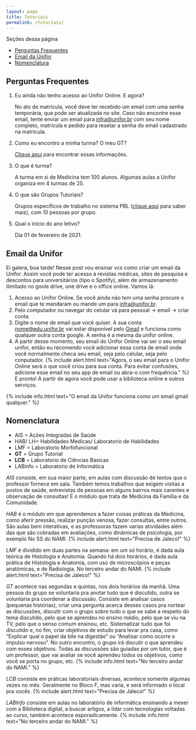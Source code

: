 ```yaml
---
layout: page
title: Tutoriais
permalink: /tutoriais/
---
```

Seções dessa página
- [Perguntas Frequentes](#perguntas-frequentes)
- [Email da Unifor](#email-da-unifor)
- [Nomenclatura](#nomenclatura)

## Perguntas Frequentes

 1. Eu ainda não tenho acesso ao Unifor Online. E agora?  

	No ato de matrícula, você deve ter recebido um email com uma senha temporária, que pode ser atualizada no site. Caso não encontre esse email, tente enviar um email para [infra@unifor.br](mailto:infra@unifor.br) com seu nome completo, matrícula e pedido para resetar a senha do email cadastrado na matrícula.
 1. Como eu encontro a minha turma? O meu GT?  

	 [Clique aqui](https://raw.githubusercontent.com/t30unifor/t30/master/turmas.pdf) para encontrar essas informações.
 1. O que é turma?  

	A turma em si de Medicina tem 100 alunos. Algumas aulas a Unifor organiza em 4 turmas de 25.
 1. O que são Grupos Tutoriais?  

	 Grupos específicos de trabalho no sistema PBL ([clique aqui](https://www.soulmedicina.com.br/noticia/25/conheca-o-metodo-pbl-na-medicina-/) para saber mais), com 10 pessoas por grupo. 
 1. Qual o início do ano letivo?  
	
	 Dia 01 de fevereiro de 2021.

## Email da Unifor

Ei galera, boa tarde! Nesse post vou ensinar vcs como criar um email da Unifor. Assim você pode ter acesso à revistas médicas, sites de pesquisa e descontos para universitários (tipo o Spotify), além de armazenamento ilimitado no goole drive, one drive e o office online.
Vamos lá:
1. Acesso ao Unifor Online. Se você ainda não tem uma senha procure o email que te mandaram ou mande um para [infra@unifor.br](mailto:infra@unifor.br).
1. Pelo computador ou navegar do celular vá para pessoal -> email -> criar conta.
1. Digite o nome de email que você quiser. A sua conta nome@edu.unifor.br vai estar disponível pelo [Gmail](gmail.com) e funciona como qualquer outra conta google. A senha é a mesma da unifor online.
1. A partir desse momento, seu email do Unifor Online vai ser o seu email unifor, então eu recomendo você adicionar essa conta de email onde você normalmente checa seu email, seja pelo celular, seja pelo conputador.
{% include alert.html text="Agora, o seu email para o Unifor Online será o que você criou para sua conta. Para evitar confusões, adicione esse email no seu app de email ou abra-o com frequência." %}
E pronto! A partir de agora você pode usar a biblioteca online e outros serviços.

{% include info.html text="O email da Unifor funciona como um email gmail qualquer." %}

## Nomenclatura

- AIS = Ações Integradas de Saúde 
- HAB/ LH= Habilidades Medicas/ Laboratorio de Habilidades
- LMF = Laboratorio Morfofuncional 
- **GT** = Grupo Tutorial
- **LCB** = Laboratorio de Ciências Basicas
- LABinfo = Laboratorio de Informática

*AIS* consiste, em sua maior parte, em aulas com discussão de textos que o professor fornece em sala. Também temos trabalhos que exigem visitas a postos de saúde, entrevistas de pessoas em alguns bairros mais carentes e observação de consultas! É o módulo que trata de Medicina da Família e da Comunidade.

*HAB* é o módulo em que aprendemos a fazer coisas práticas da Medicina, como aferir pressão, realizar punção venosa, fazer consultas, entre outros. São aulas bem interativas, e as professoras fazem varias atividades além das que são cobradas em avaliações, como dinâmicas de psicologia, por exemplo No SS do NAMI.
{% include alert.html text="Precisa de Jaleco!" %}


*LMF* é dividido em duas partes na semana: em um só horário, é dada aula teórica de Histologia e Anatomia. Quando há dois horários, é dada aula prática de Histologia e Anatomia, com uso de microscópios e peças anatômicas, e de Radiologia. No terceiro andar do NAMI.
{% include alert.html text="Precisa de Jaleco!" %}

*GT* acontece nas segundas e quintas, nos dois horários da manhã. Uma pessoa do grupo se voluntaria pra anotar tudo que é discutido, outra se voluntaria pra coordenar a discussão. Consiste em analisar casos (pequenas histórias), criar uma pergunta acerca desses casos pra nortear as discussões, discutir com o grupo sobre tudo o que se sabe a respeito do tema discutido, pelo que se aprendeu no ensino médio, pelo que se viu na TV, pelo que o senso comum ensinou, etc. Sistematizar tudo que foi discutido e, no fim, criar objetivos de estudo para levar pra casa, como “Explicar qual o papel da bile na digestão” ou “Analisar como ocorre o impulso nervoso”. No outro encontro, o grupo irá discutir o que aprendeu com esses objetivos. Todas as discussões são guiadas por um tutor, que é um professor, que vai avaliar se você aprendeu todos os objetivos, como você se porta no grupo, etc.
{% include info.html text="No terceiro andar do NAMI." %}

*LCB* consiste em práticas laboratoriais diversas, acontece somente algumas vezes no mês. Geralmente no Bloco F, mas varia, e será informado o local pra vocês.
{% include alert.html text="Precisa de Jaleco!" %}

*LABInfo* consiste em aulas no laboratório de informática ensinando a mexer com a Biblioteca digital, a buscar artigos, a lidar com tecnologias voltadas ao curso, também acontece esporadicamente. 
{% include info.html text="No terceiro andar do NAMI." %}
<!--stackedit_data:
eyJoaXN0b3J5IjpbMTcwMzU5NjUxOSwtMTA5MTIwNTc4OCwxMT
E3NTM1NTMzLDEzNDcxMTIxMjcsODcwMDE1NzU2LC00MjUxNTc3
ODAsLTIwNDg0NjYxMjZdfQ==
-->